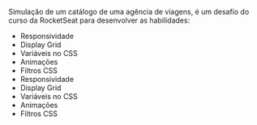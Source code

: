 Simulação de um catálogo de uma agência de viagens, é um desafio do curso da RocketSeat para desenvolver as habilidades:
- Responsividade
- Display Grid
- Variáveis no CSS
- Animações
- Filtros CSS
- Responsividade
- Display Grid
- Variáveis no CSS
- Animações
- Filtros CSS
